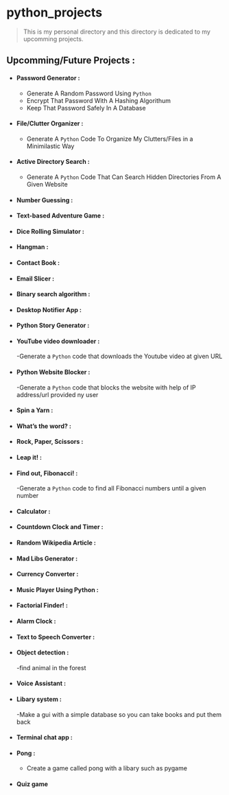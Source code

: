 # python_projects


> This is my personal directory and this directory is dedicated to my upcomming projects.


## Upcomming/Future Projects :


 - #### Password Generator :
     - Generate A Random Password Using `Python`
     - Encrypt That Password With A Hashing Algorithum
     - Keep That Password Safely In A Database

- #### File/Clutter Organizer :
     - Generate A `Python` Code To Organize My Clutters/Files in a Minimilastic Way

- #### Active Directory Search :
     - Generate A `Python` Code That Can Search Hidden Directories From A Given Website

- #### Number Guessing :

- #### Text-based Adventure Game :

- #### Dice Rolling Simulator :

- #### Hangman :

- #### Contact Book :

- #### Email Slicer :

- #### Binary search algorithm :

- #### Desktop Notifier App :

- #### Python Story Generator :

- #### YouTube video downloader :
	-Generate a `Python` code that downloads the Youtube video at given URL

- #### Python Website Blocker :
	-Generate a `Python` code that blocks the website with help of IP address/url provided ny user

- #### Spin a Yarn :

- #### What’s the word? :

- #### Rock, Paper, Scissors :

- #### Leap it! :

- #### Find out, Fibonacci! :
	-Generate a `Python` code  to find all Fibonacci numbers until a given number

- #### Calculator :

- #### Countdown Clock and Timer :

- #### Random Wikipedia Article :

- #### Mad Libs Generator :

- #### Currency Converter :

- #### Music Player Using Python :

- #### Factorial Finder! :

- #### Alarm Clock :

- #### Text to Speech Converter :

- #### Object detection :
	-find animal in the forest
	
- #### Voice Assistant :

- #### Libary system :
	-Make a gui with a simple database so you can take books and put them back
	
- #### Terminal chat app :

- #### Pong :
	- Create a game called pong with a libary such as pygame

- #### Quiz game
